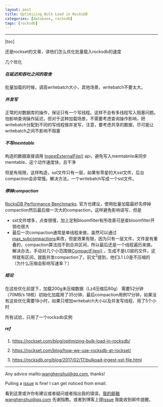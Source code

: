 ```yaml
---
layout: post
title: Optimizing Bulk Load in RocksDB
categories: [database, rocksdb]
tags: [rocksdb]
---
```

  

---

[toc]

还是rockset的文章，讲他们怎么优化批量载入rocksdb的速度

几个优化

##### 在延迟和吞吐之间的取舍

批量加载的时候，调高writebatch大小，其他场景，writebatch不要太大。

##### 并发写

正常的对数据库的操作，保证只有一个写线程。这样不会有多线程写入阻塞问题。怕影响查询操作延迟，但对于这种加载场景，不需要考虑查询操作影响，把writebatch分配到不同的写线程做并发写，注意，要考虑共享的数据，尽可能让writebatch之间不影响不阻塞

##### 不写memtable

构造的数据直接调用 [IngestExternalFile()](https://rocksdb.org/blog/2017/02/17/bulkoad-ingest-sst-file.html) api，避免写入memtabnle来同步memtable，这个动作速度快，且干净

但是有局限，这样构造，sst文件只有一层，如果有零星的大sst文件，后台compaction会非常慢。解决方法，一个writebatch写成一个sst文件。

##### 停掉compaction

 [RocksDB Performance Benchmarks](https://github.com/facebook/rocksdb/wiki/Performance-Benchmarks#test-1-bulk-load-of-keys-in-random-order). 官方也建议，使用批量加载最好先停掉compaction然后最后做一次大的compaction，这样避免影响读写，但是

- sst文件增多，点查很慢，加上定制bloomfilter有所改善可是查bloomfilter开销也很大
- 最后一次compaction通常是单线程来做，虽然可以通过 [max_subcompactions](https://github.com/facebook/rocksdb/blob/d61d4507c0980b544e87fd0aa5ed2990a45dad5e/include/rocksdb/options.h#L563-L567)来改，但是效果有限，因为只有一层文件，文件是有重叠的，compaction算法找不到合并区间，所以最后还是一个线程遍历来搞，解决办法，手动对几个小范围做[CompactFiles()](https://github.com/facebook/rocksdb/wiki/Manual-Compaction#compactfiles).，生成不是L0层的文件，这样就有区间，就能并发compaction了。前文<sup>2</sup>提到，他们L1 L0是不压缩的 （为什么压缩会影响写速率？）

##### 结论

在这些优化前提下，加载200g未压缩数据（Lz4压缩后80g） 需要52分钟（70MB/s 18核）初始化加载用了35分钟，最后compaction用例17分钟，如果没有这些优化需要18小时，如果只增加writebatch大小以及并发写线程，用了5个小时 

所有试验，只用了一个rocksdb实例

##### ref

1. https://rockset.com/blog/optimizing-bulk-load-in-rocksdb/

2. https://rockset.com/blog/how-we-use-rocksdb-at-rockset/

3. https://rocksdb.org/blog/2017/02/17/bulkoad-ingest-sst-file.html

   

---

Any advice mailto:wanghenshui@qq.com, thanks! 

Pulling a [issue](https://github.com/wanghenshui/wanghenshui.github.io/issues/new) is fine! I can get noticed from email.

看到这里或许你有建议或者疑问或者指出我的错误，我的邮箱wanghenshui@qq.com 先谢指教。或者到博客上提[issue](https://github.com/wanghenshui/wanghenshui.github.io/issues/new) 我能收到邮件提醒。